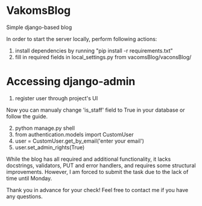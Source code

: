 # VakomsBlog
Simple django-based blog

In order to start the server locally, perform following actions:
1. install dependencies by running "pip install -r requirements.txt"
2. fill in required fields in local_settings.py from vacomsBlog/vaconsBlog/

# Accessing django-admin
1. register user through project's UI

Now you can manualy change 'is_staff' field to True in your database or follow the guide. 

2. python manage.py shell
3. from authentication.models import CustomUser
4. user = CustomUser.get_by_email('enter your email')
5. user.set_admin_rights(True)


While the blog has all required and additional functionality, it lacks docstrings, validators, PUT and error handlers, and requires some structural improvements. However, I am forced to submit the task due to the lack of time until Monday.

Thank you in advance for your check!
Feel free to contact me if you have any questions.
